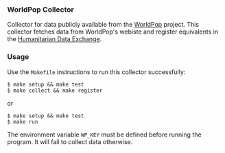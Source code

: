### WorldPop Collector
Collector for data publicly available from the [WorldPop](http://www.worldpop.org.uk/) project. This collector fetches data from WorldPop's webiste and register equivalents in the [Humanitarian Data Exchange](http://data.hdx.rwlabs.org).

### Usage
Use the `Makefile` instructions to run this collector successfully:

```shell
$ make setup && make test
$ make collect && make register
```

or

```shell
$ make setup && make test
$ make run
```

The environment variable `WP_KEY` must be defined before running the program. It will fail to collect data otherwise.
